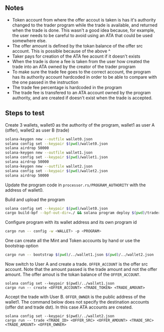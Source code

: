
## Notes
* Token account from where the offer accout is taken is has it's authority changed to the trader program while the trade is available, and returned when the trade is done. This wasn't a good idea because, for example, the user needs to be careful to avoid using an ATA that could be used somewhere else.
* The offer amount is defined by the tokan balance of the offer src account. This is possible because of the above ^
* Taker pays for creation of the ATA fee acount if it doesn't exists
* When the trade is done a fee is taken from the user how created the trade into an ATA owned by the creator of the trader program
* To make sure the trade fee goes to the correct account, the program has its authority account hardcoded in order to be able to compare with the one passed in the instruction
* The trade fee percentage is hardcoded in the program
* The trade fee is transfered to an ATA account owned by the program authority, and are created if doesn't exist when the trade is accepted.

## Steps to test

Create 3 wallets, wallet0 as the authority of the program, wallet1 as user A (offer), wallet2 as user B (trade)

```bash
solana-keygen new --outfile wallet0.json
solana config set --keypair $(pwd)/wallet0.json
solana airdrop 50000
solana-keygen new --outfile wallet1.json
solana config set --keypair $(pwd)/wallet1.json
solana airdrop 50000
solana-keygen new --outfile wallet2.json
solana config set --keypair $(pwd)/wallet2.json
solana airdrop 50000
```

Update the program code in `processor.rs/PROGRAM_AUTHORITY` with the address of wallet0.


Build and upload the program
```bash
solana config set --keypair $(pwd)/wallet0.json
cargo build-bpf --bpf-out-dir=./ && solana program deploy $(pwd)/trader.so
```


Configure program with its wallet address and its own program id
```bash
cargo run -- config -w <WALLET> -p <PROGRAM>
```


One can create all the Mint and Token accounts by hand or use the bootstrap option
```bash
cargo run -- bootstrap $(pwd)/../wallet1.json $(pwd)/../wallet2.json
```


Now switch to User A and create a trade. `OFFER_ACCOUNT` is the offer src account. Note that the amount passed is the trade amount and not the offer amount. The offer amout is the tokan balance of the `OFFER_ACCOUNT`.
```
solana config set --keypair $(pwd)/../wallet1.json
cargo run -- create <OFFER_ACCOUNT> <TRADE_TOKEN> <TRADE_AMOUNT>
```


Accept the trade with User B. `OFFER_OWNER` is the public address of the wallet1. The command below does not specify the destination accounts (offer dst and trade dst). In this case ATA accounts are created.
```
solana config set --keypair $(pwd)/../wallet2.json
cargo run -- trade <TRADE_ID> <OFFER_SRC> <OFFER_AMOUNT> <TRADE_SRC> <TRADE_AMOUNT> <OFFER_OWNER>
```

